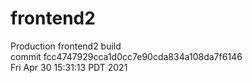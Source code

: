 # frontend2  
Production frontend2 build  
commit fcc4747929cca1d0cc7e90cda834a108da7f6146  
Fri Apr 30 15:31:13 PDT 2021  
